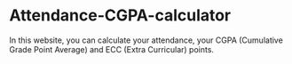 # Attendance-CGPA-calculator
In this website, you can calculate your attendance, your CGPA (Cumulative Grade Point Average) and ECC (Extra Curricular) points.
